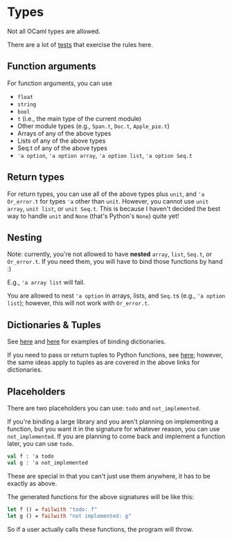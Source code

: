 # Types

Not all OCaml types are allowed.

There are a lot of [tests](https://github.com/mooreryan/pyml_bindgen/tree/main/test) that exercise the rules here.

## Function arguments

For function arguments, you can use

* `float`
* `string`
* `bool`
* `t` (i.e., the main type of the current module)
* Other module types (e.g., `Span.t`, `Doc.t`, `Apple_pie.t`)
* Arrays of any of the above types
* Lists of any of the above types
* Seq.t of any of the above types
* `'a option`, `'a option array`, `'a option list`, `'a option Seq.t`

## Return types

For return types, you can use all of the above types plus `unit`, and `'a Or_error.t` for types `'a` other than `unit`.  However, you cannot use `unit array`, `unit list`, or `unit Seq.t`.  This is because I haven't decided the best way to handle `unit` and `None` (that's Python's `None`) quite yet!

## Nesting

Note: currently, you're not allowed to have **nested** `array`, `list`, `Seq.t`, or `Or_error.t`.  If you need them, you will have to bind those functions by hand :)

E.g., `'a array list` will fail.

You are allowed to nest `'a option` in arrays, lists, and `Seq.t`s (e.g., `'a option list`); however, this will not work with `Or_error.t`.

## Dictionaries & Tuples

See [here](dictionaries.md) and [here](dictionaries-2.md) for examples of binding dictionaries.

If you need to pass or return tuples to Python functions, see [here](tuples.md); however, the same ideas apply to tuples as are covered in the above links for dictionaries.

## Placeholders

There are two placeholders you can use: `todo` and `not_implemented`.

If you're binding a large library and you aren't planning on implementing a function, but you want it in the signature for whatever reason, you can use `not_implemented`.  If you are planning to come back and implement a function later, you can use `todo`.

```ocaml
val f : 'a todo
val g : 'a not_implemented
```

These are special in that you can't just use them anywhere, it has to be exactly as above.

The generated functions for the above signatures will be like this:

```ocaml
let f () = failwith "todo: f"
let g () = failwith "not implemented: g"
```

So if a user actually calls these functions, the program will throw.
